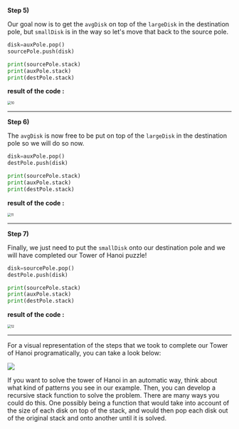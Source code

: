 **Step 5)**

 Our goal now is to get the `avgDisk` on top of the `largeDisk` in the destination pole, but `smallDisk` is in the way so let's move that back to the source pole.

 ```python
 disk=auxPole.pop()
 sourcePole.push(disk)

 print(sourcePole.stack)
 print(auxPole.stack)
 print(destPole.stack)
 ```

 **result of the code :**

 <img src="https://projectbit.s3-us-west-1.amazonaws.com/darlene/labs/stacks10.jpg" alt="10" style="zoom:50%;" />

 ---

 **Step 6)**

 The `avgDisk` is now free to be put on top of the `largeDisk` in the destination pole so we will do so now.

 ```python
 disk=auxPole.pop()
 destPole.push(disk)

 print(sourcePole.stack)
 print(auxPole.stack)
 print(destPole.stack)
 ```

  **result of the code :**

 <img src="https://projectbit.s3-us-west-1.amazonaws.com/darlene/labs/stacks11.jpg" alt="11" style="zoom:50%;" />

 ---

 **Step 7)**

 Finally, we just need to put the `smallDisk` onto our destination pole and we will have completed our Tower of Hanoi puzzle!

 ```python
 disk=sourcePole.pop()
 destPole.push(disk)

 print(sourcePole.stack)
 print(auxPole.stack)
 print(destPole.stack)
 ```

 **result of the code :**

 <img src="https://projectbit.s3-us-west-1.amazonaws.com/darlene/labs/stacks12.jpg" alt="12" style="zoom:50%;" />

 ---

 For a visual representation of the steps that we took to complete our Tower of Hanoi programatically,  you can take a look below:

 ![](https://camo.githubusercontent.com/8e52409e5a737f70cc92f43f982cede3ad10885f/687474703a2f2f6d617468666f72756d2e6f72672f64722e6d6174682f6661712f6661712e6469736b332e676966)

 If you want to solve the tower of Hanoi in an automatic way, think about what kind of patterns you see in our example. Then, you can develop a recursive stack function to solve the problem. There are many ways you could do this. One possibly being a function that would take into account of the size of each disk on top of the stack, and would then pop each disk out of the original stack and onto another until it is solved.